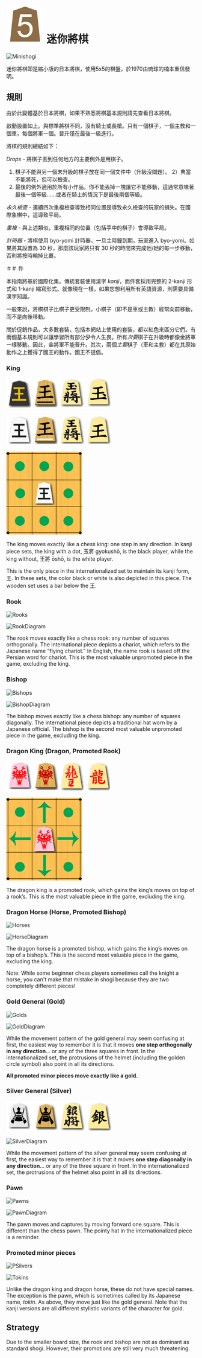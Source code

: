 
# ![Minishogi](https://github.com/gbtami/pychess-variants/blob/master/static/icons/minishogi.svg) 迷你將棋

![Minishogi](https://github.com/gbtami/pychess-variants/blob/master/static/images/ShogiGuide/Minishogi.png)

迷你將棋即是縮小版的日本將棋，使用5x5的棋盤，於1970由琉球的楠本重信發明。

## 規則

由於此變體基於日本將棋，如果不熟悉將棋基本規則請先查看日本將棋。

啟動設置如上。與標準將棋不同，沒有騎士或長槍。只有一個棋子，一個主教和一個車，每個將軍一個。晉升僅在最後一級進行。

將棋的規則總結如下：

*Drops* - 將棋子丟到任何地方的主要例外是用棋子。
1) 棋子不能與另一個未升級的棋子放在同一個文件中（升級沒問題）。
2）典當不能將死，但可以檢查。
3) 最後的例外適用於所有小作品。你不能丟掉一塊讓它不能移動，這通常意味著最後一個等級……或者在騎士的情況下是最後兩個等級。

*永久檢查* - 連續四次重複檢查導致相同位置是導致永久檢查的玩家的損失。在國際象棋中，這導致平局。

*重複* - 與上述類似，重複相同的位置（包括手中的棋子）會導致平局。

*計時器* - 將棋使用 byo-yomi 計時器。一旦主時鐘到期，玩家進入 byo-yomi。如果將其設置為 30 秒，那麼該玩家將只有 30 秒的時間來完成他/她的每一步移動，否則將按時輸掉比賽。

＃＃ 件

本指南將基於國際化集。傳統套裝使用漢字 *kanji*，而件套採用完整的 2-kanji 形式和 1-kanji 縮寫形式。就像現在一樣，如果您想利用所有英語資源，則需要具備漢字知識。

一般來說，將棋棋子比棋子更受限制。小棋子（即不是車或主教）經常向前移動，而不是向後移動。

關於促銷作品，大多數套裝，包括本網站上使用的套裝，都以紅色來區分它們。有兩個基本規則可以讓學習所有部分**少**令人生畏。所有*次要*棋子在升級時都像金將軍一樣移動。因此，金將軍不能晉升。其次，兩個*主要*棋子（車和主教）都在其原始動作之上獲得了國王的動作。國王不提倡。


### King

![BlackKings](https://github.com/gbtami/pychess-variants/blob/master/static/images/ShogiGuide/BlackKings.png) 

![WhiteKings](https://github.com/gbtami/pychess-variants/blob/master/static/images/ShogiGuide/WhiteKings.png)

![KingDiagram](https://github.com/gbtami/pychess-variants/blob/master/static/images/ShogiGuide/King.png)

The king moves exactly like a chess king: one step in any direction. In kanji piece sets, the king with a dot, 玉將 gyokushō, is the black player, while the king without, 王將 ōshō, is the white player. 

This is the only piece in the internationalized set to maintain its kanji form, 王. In these sets, the color black or white is also depicted in this piece. The wooden set uses a bar below the 王. 

### Rook

![Rooks](https://github.com/gbtami/pychess-variants/blob/master/static/images/ShogiGuide/Rooks.png)

![RookDiagram](https://github.com/gbtami/pychess-variants/blob/master/static/images/ShogiGuide/Rook.png)

The rook moves exactly like a chess rook: any number of squares orthogonally. The international piece depicts a chariot, which refers to the Japanese name “flying chariot.” In English, the name rook is based off the Persian word for chariot. This is the most valuable unpromoted piece in the game, excluding the king.

### Bishop

![Bishops](https://github.com/gbtami/pychess-variants/blob/master/static/images/ShogiGuide/Bishops.png)

![BishopDiagram](https://github.com/gbtami/pychess-variants/blob/master/static/images/ShogiGuide/Bishop.png)

The bishop moves exactly like a chess bishop: any number of squares diagonally. The international piece depicts a traditional hat worn by a Japanese official. The bishop is the second most valuable unpromoted piece in the game, excluding the king.

### Dragon King (Dragon, Promoted Rook)

![Dragons](https://github.com/gbtami/pychess-variants/blob/master/static/images/ShogiGuide/Dragons.png)

![DragonDiagram](https://github.com/gbtami/pychess-variants/blob/master/static/images/ShogiGuide/Dragon.png)

The dragon king is a promoted rook, which gains the king’s moves on top of a rook’s. This is the most valuable piece in the game, excluding the king.

### Dragon Horse (Horse, Promoted Bishop)

![Horses](https://github.com/gbtami/pychess-variants/blob/master/static/images/ShogiGuide/Horses.png)

![HorseDiagram](https://github.com/gbtami/pychess-variants/blob/master/static/images/ShogiGuide/Horse.png)

The dragon horse is a promoted bishop, which gains the king’s moves on top of a bishop’s. This is the second most valuable piece in the game, excluding the king.

Note: While some beginner chess players sometimes call the knight a horse, you can't make that mistake in shogi because they are two completely different pieces!

### Gold General (Gold)

![Golds](https://github.com/gbtami/pychess-variants/blob/master/static/images/ShogiGuide/Golds.png)

![GoldDiagram](https://github.com/gbtami/pychess-variants/blob/master/static/images/ShogiGuide/Gold.png)

While the movement pattern of the gold general may seem confusing at first, the easiest way to remember it is that it moves **one step orthogonally in any direction**… or any of the three squares in front. In the internationalized set, the protrusions of the helmet (including the golden circle symbol) also point in all its directions.

**All promoted minor pieces move exactly like a gold.**

### Silver General (Silver)

![Silvers](https://github.com/gbtami/pychess-variants/blob/master/static/images/ShogiGuide/Silvers.png)

![SilverDiagram](https://github.com/gbtami/pychess-variants/blob/master/static/images/ShogiGuide/Silver.png)

While the movement pattern of the silver general may seem confusing at first, the easiest way to remember it is that it moves **one step diagonally in any direction**… or any of the three square in front. In the internationalized set, the protrusions of the helmet also point in all its directions.

### Pawn

![Pawns](https://github.com/gbtami/pychess-variants/blob/master/static/images/ShogiGuide/Pawns.png)

![PawnDiagram](https://github.com/gbtami/pychess-variants/blob/master/static/images/ShogiGuide/Pawn.png)

The pawn moves and captures by moving forward one square. This is different than the chess pawn. The pointy hat in the internationalized piece is a reminder.

### Promoted minor pieces

![PSilvers](https://github.com/gbtami/pychess-variants/blob/master/static/images/ShogiGuide/PSilvers.png)

![Tokins](https://github.com/gbtami/pychess-variants/blob/master/static/images/ShogiGuide/Tokins.png)

Unlike the dragon king and dragon horse, these do not have special names. The exception is the pawn, which is sometimes called by its Japanese name, *tokin*. As above, they move just like the gold general. Note that the kanji versions are all different stylistic variants of the character for gold.


## Strategy

Due to the smaller board size, the rook and bishop are not as dominant as standard shogi. However, their promotions are still very much threatening.
